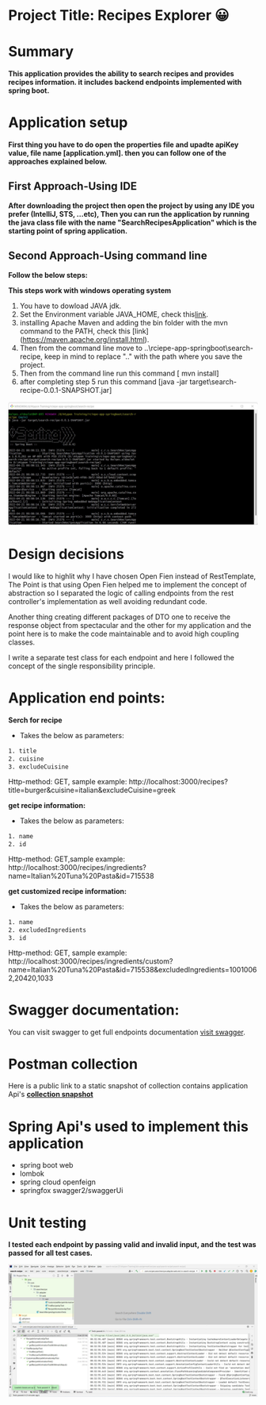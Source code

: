 # Project Title: Recipes Explorer :grinning:
# Summary
**This application provides the ability to search recipes and provides recipes information. it includes backend endpoints implemented with spring boot.**

# Application setup
**First thing you have to do open the properties file and upadte apiKey value, file name [application.yml]. then you can follow one of the approaches explained below.**

## First Approach-Using IDE

**After downloading the project then open the project by using any IDE you prefer (IntelliJ, STS, ...etc), 
Then you can run the application by running the java class file with the name "SearchRecipesApplication" which is the starting point of spring application.**

## Second Approach-Using command line

**Follow the below steps:**

**This steps work with windows operating system**
1. You have to dowload JAVA jdk.
2. Set the Environment variable JAVA_HOME, check this[link](https://mkyong.com/java/how-to-set-java_home-on-windows-10/).
3. installing Apache Maven and adding the bin folder with the mvn command to the PATH, check this [link] (https://maven.apache.org/install.html).
4. Then from the command line move to ..\rciepe-app-springboot\search-recipe, keep in mind to replace ".." with the path where you save the project.
5. Then from the command line run this command [ mvn install]
6. after completing step 5 run this command [java -jar target\search-recipe-0.0.1-SNAPSHOT.jar]

![arch](run-app.jpg)

# Design decisions
I would like to highlit why I have chosen Open Fien instead of RestTemplate, The Point is that using Open Fien helped me to implement the concept of abstraction so I separated the logic of calling endpoints from the rest controller's implementation as well avoiding redundant code.

Another thing creating different packages of DTO one to receive the response object from spectacular and the other for my application 
and the point here is to make the code maintainable and to avoid high coupling classes. 

I write a separate test class for each endpoint and here I followed the concept of the single responsibility principle.


# Application end points:

**Serch for recipe**
* Takes the below as parameters:
```
1. title
2. cuisine 
3. excludeCuisine
```
Http-method: GET, sample example: http://localhost:3000/recipes?title=burger&cuisine=italian&excludeCuisine=greek

**get recipe information:**
* Takes the below as parameters:
```
1. name
2. id 
```
Http-method: GET,sample example: http://localhost:3000/recipes/ingredients?name=Italian%20Tuna%20Pasta&id=715538

**get customized recipe information:**
* Takes the below as parameters:
```
1. name
2. excludedIngredients 
3. id 
```
Http-method: GET, sample example: http://localhost:3000/recipes/ingredients/custom?name=Italian%20Tuna%20Pasta&id=715538&excludedIngredients=10010062,20420,1033

# Swagger documentation:
You can visit swagger to get full endpoints documentation [visit swagger](http://localhost:3000/swagger-ui.html).

# Postman collection
Here is a public link to a static snapshot of  collection contains application Api's
**[collection snapshot](https://www.getpostman.com/collections/04da810982f8da552de3)**

# Spring Api's used to implement this application 
* spring boot web
* lombok
* spring cloud openfeign
* springfox swagger2/swaggerUi

# Unit testing 
**I tested each endpoint by passing valid and invalid input, and the test was passed for all test cases.**

![arch](test.jpg)
